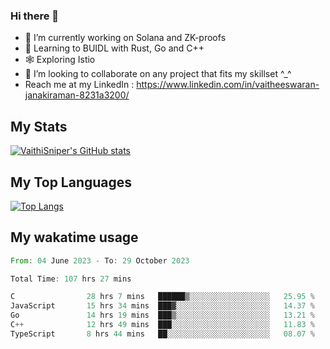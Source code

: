 ### Hi there 👋

- 🔭 I’m currently working on Solana and ZK-proofs
- 📖 Learning to BUIDL with Rust, Go and C++
- 🕸️ Exploring Istio
- 👯 I’m looking to collaborate on any project that fits my skillset ^_^
- Reach me at my LinkedIn : https://www.linkedin.com/in/vaitheeswaran-janakiraman-8231a3200/

## My Stats
[![VaithiSniper's GitHub stats](https://github-readme-stats.vercel.app/api?username=VaithiSniper&hide=stars&theme=radical)](https://github.com/anuraghazra/github-readme-stats)

## My Top Languages

[![Top Langs](https://github-readme-stats.vercel.app/api/top-langs/?username=VaithiSniper&layout=compact)](https://github.com/anuraghazra/github-readme-stats)

## My wakatime usage

<!--START_SECTION:waka-->

```rust
From: 04 June 2023 - To: 29 October 2023

Total Time: 107 hrs 27 mins

C                28 hrs 7 mins   ██████▒░░░░░░░░░░░░░░░░░░   25.95 %
JavaScript       15 hrs 34 mins  ███▓░░░░░░░░░░░░░░░░░░░░░   14.37 %
Go               14 hrs 19 mins  ███▒░░░░░░░░░░░░░░░░░░░░░   13.21 %
C++              12 hrs 49 mins  ███░░░░░░░░░░░░░░░░░░░░░░   11.83 %
TypeScript       8 hrs 44 mins   ██░░░░░░░░░░░░░░░░░░░░░░░   08.07 %
```

<!--END_SECTION:waka-->
